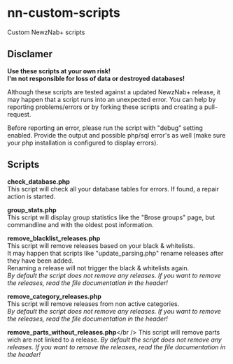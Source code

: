 nn-custom-scripts
=================

Custom NewzNab+ scripts

Disclamer
------
**Use these scripts at your own risk!<br />
I'm not responsible for loss of data or destroyed databases!**

Although these scripts are tested against a updated NewzNab+ release, it may happen that a script runs into an unexpected error.
You can help by reporting problems/errors or by forking these scripts and creating a pull-request.

Before reporting an error, please run the script with "debug" setting enabled. Provide the output and possible php/sql error's as well (make sure your php installation is configured to display errors).

Scripts
-------
**check_database.php**<br />
This script will check all your database tables for errors. If found, a repair action is started.

**group_stats.php**<br />
This script will display group statistics like the "Brose groups" page, but commandline and with the oldest post information.

**remove\_blacklist\_releases.php**<br />
This script will remove releases based on your black & whitelists.<br />
It may happen that scripts like "update\_parsing.php" rename releases after they have been added.<br />
Renaming a release will not trigger the black & whitelists again.<br />
_By default the script does not remove any releases. If you want to remove the releases, read the file documentation in the header!_

**remove\_category\_releases.php**<br />
This script will remove releases from non active categories.<br />
_By default the script does not remove any releases. If you want to remove the releases, read the file documentation in the header!_

**remove\_parts\_without\_releases.php**</br />
This script will remove parts wich are not linked to a release.
_By default the script does not remove any releases. If you want to remove the releases, read the file documentation in the header!_